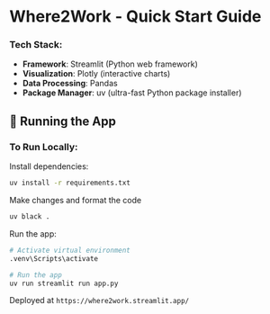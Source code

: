# Where2Work - Quick Start Guide

### Tech Stack:
- **Framework**: Streamlit (Python web framework)
- **Visualization**: Plotly (interactive charts)
- **Data Processing**: Pandas
- **Package Manager**: uv (ultra-fast Python package installer)

## 🚀 Running the App

### To Run Locally:

Install dependencies:
```bash
uv install -r requirements.txt
```

Make changes and format the code

```bash
uv black .
```

Run the app:

```bash
# Activate virtual environment
.venv\Scripts\activate

# Run the app
uv run streamlit run app.py
```
Deployed at `https://where2work.streamlit.app/`